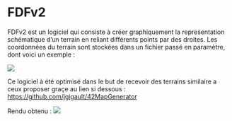 # FDFv2
FDFv2 est un logiciel qui consiste à créer graphiquement la representation schématique d’un terrain en reliant différents points par des droites. Les coordonnées du terrain sont stockées dans un fichier passé en paramètre, dont voici un exemple :

<img src="http://i.imgur.com/wZQjNSb.png" align="center"/>

Ce logiciel à été optimisé dans le but de recevoir des terrains similaire a ceux proposer graçe au lien si dessous :
https://github.com/jgigault/42MapGenerator

Rendu obtenu :
<img src="http://i.imgur.com/8IFbSSG.jpg" />
